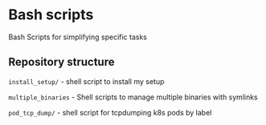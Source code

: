 # Bash scripts

Bash Scripts for simplifying specific tasks

## Repository structure

`install_setup/` - shell script to install my setup

`multiple_binaries` - Shell scripts to manage multiple binaries with symlinks

`pod_tcp_dump/` - shell script for tcpdumping k8s pods by label